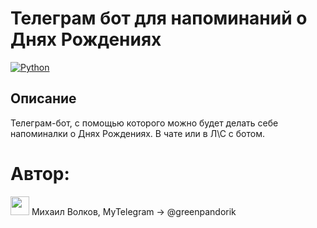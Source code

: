 # Телеграм бот для напоминаний о Днях Рождениях

[![Python](https://img.shields.io/badge/-Python-464646?style=flat-square&logo=Python)](https://www.python.org/)

## Описание
Телеграм-бот, с помощью которого можно будет делать себе напоминалки о Днях Рождениях.
В чате или в Л\С с ботом.

# Автор:
   <img src="https://media.giphy.com/media/WUlplcMpOCEmTGBtBW/giphy.gif" width="30">
   Михаил Волков, MyTelegram -> @greenpandorik
